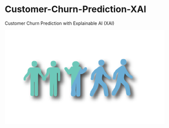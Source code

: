 # Customer-Churn-Prediction-XAI
Customer Churn Prediction with Explainable AI (XAI)

 ![alt text](data\images\download.png)
